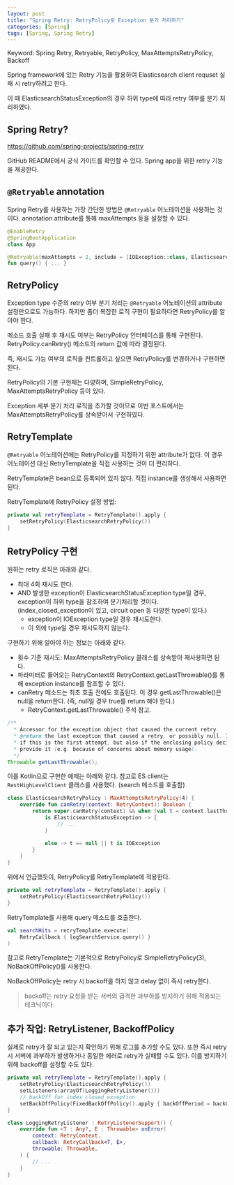 ```yaml
---
layout: post
title: "Spring Retry: RetryPolicy로 Exception 분기 처리하기"
categories: [Spring]
tags: [Spring, Spring Retry]
---
```


Keyword: Spring Retry, Retryable, RetryPolicy, MaxAttemptsRetryPolicy, Backoff

Spring framework에 있는 Retry 기능을 활용하여 Elasticsearch client requset 실패 시 retry하려고 한다.

이 때 ElasticsearchStatusException의 경우 하위 type에 따라 retry 여부를 분기 처리하였다.

## Spring Retry?

<https://github.com/spring-projects/spring-retry>

GitHub README에서 공식 가이드를 확인할 수 있다. Spring app을 위한 retry 기능을 제공한다.

## `@Retryable` annotation

Spring Retry를 사용하는 가장 간단한 방법은 `@Retryable` 어노테이션을 사용하는 것이다. annotation attribute를 통해 maxAttempts 등을 설정할 수 있다.

```kotlin
@EnableRetry
@SpringBootApplication
class App
```

```kotlin
@Retryable(maxAttempts = 2, include = [IOException::class, ElasticsearchStatusException::class]
fun query() { ... }
```

## RetryPolicy

Exception type 수준의 retry 여부 분기 처리는 `@Retryable` 어노테이션의 attribute 설정만으로도 가능하다. 하지만 좀더 복잡한 로직 구현이 필요하다면 RetryPolicy를 알아야 한다.

메소드 호출 실패 후 재시도 여부는 RetryPolicy 인터페이스를 통해 구현된다. RetryPolicy.canRetry() 메소드의 return 값에 따라 결정된다.

즉, 재시도 가능 여부의 로직을 컨트롤하고 싶으면 RetryPolicy를 변경하거나 구현하면 된다.

RetryPolicy의 기본 구현체는 다양하며, SimpleRetryPolicy, MaxAttemptsRetryPolicy 등이 있다.

Exception 세부 분기 처리 로직을 추가할 것이므로 이번 포스트에서는 MaxAttemptsRetryPolicy를 상속받아서 구현하였다.

## RetryTemplate

`@Retryable` 어노테이션에는 RetryPolicy를 지정하기 위한 attribute가 없다. 이 경우 어노테이션 대신 RetryTemplate을 직접 사용하는 것이 더 편리하다.

RetryTemplate은 bean으로 등록되어 있지 않다. 직접 instance를 생성해서 사용하면 된다.

RetryTemplate에 RetryPolicy 설정 방법:

```kotlin
private val retryTemplate = RetryTemplate().apply {
    setRetryPolicy(ElasticsearchRetryPolicy())
}
```

## RetryPolicy 구현

원하는 retry 로직은 아래와 같다.

- 최대 4회 재시도 한다.
- AND 발생한 exception이 ElasticsearchStatusException type일 경우, exception이 하위 type을 참조하여 분기처리할 것이다. (index_closed_exception이 있고, circuit open 등 다양한 type이 있다.)
  - exception이 IOException type일 경우 재시도한다.
  - 이 외에 type일 경우 재시도하지 않는다.

구현하기 위해 알아야 하는 정보는 아래와 같다.

- 횟수 기준 재시도: MaxAttemptsRetryPolicy 클래스를 상속받아 재사용하면 된다.
- 파라미터로 들어오는 RetryContext의 RetryContext.getLastThrowable()를 통해 exception instance를 참조할 수 있다.
- canRetry 메소드는 최초 호출 전에도 호출된다. 이 경우 getLastThrowable()은 null을 return한다. (즉, null일 경우 true를 return 해야 한다.)
  - RetryContext.getLastThrowable() 주석 참고.

```java
/**
  * Accessor for the exception object that caused the current retry.
  * @return the last exception that caused a retry, or possibly null. It will be null
  * if this is the first attempt, but also if the enclosing policy decides not to
  * provide it (e.g. because of concerns about memory usage).
  */
Throwable getLastThrowable();
```

이를 Kotlin으로 구현한 예제는 아래와 같다. 참고로 ES client는 `RestHighLevelClient` 클래스를 사용했다. (search 메소드를 호출함)

```kotlin
class ElasticsearchRetryPolicy : MaxAttemptsRetryPolicy(4) {
    override fun canRetry(context: RetryContext): Boolean {
        return super.canRetry(context) && when (val t = context.lastThrowable) {
            is ElasticsearchStatusException -> {
                // ...
            }

            else -> t == null || t is IOException
        }
    }
}
```

위에서 언급했듯이, RetryPolicy를 RetryTemplate에 적용한다.

```kotlin
private val retryTemplate = RetryTemplate().apply {
    setRetryPolicy(ElasticsearchRetryPolicy())
}
```

RetryTemplate를 사용해 query 메소드를 호출한다.

```kotlin
val searchHits = retryTemplate.execute(
    RetryCallback { logSearchService.query() }
)
```

참고로 RetryTemplate는 기본적으로 RetryPolicy로 SimpleRetryPolicy(3), NoBackOffPolicy()를 사용한다.

NoBackOffPolicy는 retry 시 backoff를 하지 않고 delay 없이 즉시 retry한다. 

> backoff는 retry 요청을 받는 서버의 급격한 과부하를 방지하기 위해 적용되는 테크닉이다.

## 추가 작업: RetryListener, BackoffPolicy

실제로 retry가 잘 되고 있는지 확인하기 위해 로그를 추가할 수도 있다. 또한 즉시 retry 시 서버에 과부하가 발생하거나 동일한 에러로 retry가 실패할 수도 있다. 이를 방지하기 위해 backoff를 설정할 수도 있다.

```kotlin
private val retryTemplate = RetryTemplate().apply {
    setRetryPolicy(ElasticsearchRetryPolicy())
    setListeners(arrayOf(LoggingRetryListener()))
    // backOff for index_closed_exception
    setBackOffPolicy(FixedBackOffPolicy().apply { backOffPeriod = backOff /* 5000L */ })
}
```

```kotlin
class LoggingRetryListener : RetryListenerSupport() {
    override fun <T : Any?, E : Throwable> onError(
        context: RetryContext,
        callback: RetryCallback<T, E>,
        throwable: Throwable,
    ) {
        // ...
    }
}
```

